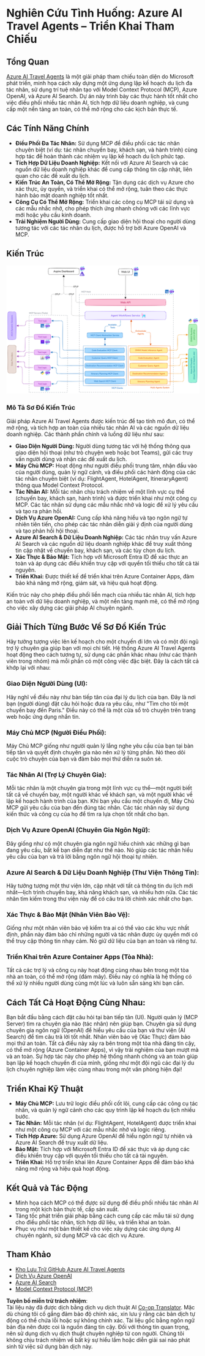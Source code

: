 <!--
CO_OP_TRANSLATOR_METADATA:
{
  "original_hash": "b6b1bc868efed4cf02c52f8deada559d",
  "translation_date": "2025-05-17T17:31:36+00:00",
  "source_file": "09-CaseStudy/Readme.md",
  "language_code": "vi"
}
-->
# Nghiên Cứu Tình Huống: Azure AI Travel Agents – Triển Khai Tham Chiếu

## Tổng Quan

[Azure AI Travel Agents](https://github.com/Azure-Samples/azure-ai-travel-agents) là một giải pháp tham chiếu toàn diện do Microsoft phát triển, minh họa cách xây dựng một ứng dụng lập kế hoạch du lịch đa tác nhân, sử dụng trí tuệ nhân tạo với Model Context Protocol (MCP), Azure OpenAI, và Azure AI Search. Dự án này trình bày các thực hành tốt nhất cho việc điều phối nhiều tác nhân AI, tích hợp dữ liệu doanh nghiệp, và cung cấp một nền tảng an toàn, có thể mở rộng cho các kịch bản thực tế.

## Các Tính Năng Chính
- **Điều Phối Đa Tác Nhân:** Sử dụng MCP để điều phối các tác nhân chuyên biệt (ví dụ: tác nhân chuyến bay, khách sạn, và hành trình) cùng hợp tác để hoàn thành các nhiệm vụ lập kế hoạch du lịch phức tạp.
- **Tích Hợp Dữ Liệu Doanh Nghiệp:** Kết nối với Azure AI Search và các nguồn dữ liệu doanh nghiệp khác để cung cấp thông tin cập nhật, liên quan cho các đề xuất du lịch.
- **Kiến Trúc An Toàn, Có Thể Mở Rộng:** Tận dụng các dịch vụ Azure cho xác thực, ủy quyền, và triển khai có thể mở rộng, tuân theo các thực hành bảo mật doanh nghiệp tốt nhất.
- **Công Cụ Có Thể Mở Rộng:** Triển khai các công cụ MCP tái sử dụng và các mẫu nhắc nhở, cho phép thích ứng nhanh chóng với các lĩnh vực mới hoặc yêu cầu kinh doanh.
- **Trải Nghiệm Người Dùng:** Cung cấp giao diện hội thoại cho người dùng tương tác với các tác nhân du lịch, được hỗ trợ bởi Azure OpenAI và MCP.

## Kiến Trúc
![Kiến Trúc](https://github.com/Azure-Samples/azure-ai-travel-agents/blob/main/docs/ai-travel-agents-architecture-diagram.png)

### Mô Tả Sơ Đồ Kiến Trúc

Giải pháp Azure AI Travel Agents được kiến trúc để tạo tính mô đun, có thể mở rộng, và tích hợp an toàn của nhiều tác nhân AI và các nguồn dữ liệu doanh nghiệp. Các thành phần chính và luồng dữ liệu như sau:

- **Giao Diện Người Dùng:** Người dùng tương tác với hệ thống thông qua giao diện hội thoại (như trò chuyện web hoặc bot Teams), gửi các truy vấn người dùng và nhận các đề xuất du lịch.
- **Máy Chủ MCP:** Hoạt động như người điều phối trung tâm, nhận đầu vào của người dùng, quản lý ngữ cảnh, và điều phối các hành động của các tác nhân chuyên biệt (ví dụ: FlightAgent, HotelAgent, ItineraryAgent) thông qua Model Context Protocol.
- **Tác Nhân AI:** Mỗi tác nhân chịu trách nhiệm về một lĩnh vực cụ thể (chuyến bay, khách sạn, hành trình) và được triển khai như một công cụ MCP. Các tác nhân sử dụng các mẫu nhắc nhở và logic để xử lý yêu cầu và tạo ra phản hồi.
- **Dịch Vụ Azure OpenAI:** Cung cấp khả năng hiểu và tạo ngôn ngữ tự nhiên tiên tiến, cho phép các tác nhân diễn giải ý định của người dùng và tạo phản hồi hội thoại.
- **Azure AI Search & Dữ Liệu Doanh Nghiệp:** Các tác nhân truy vấn Azure AI Search và các nguồn dữ liệu doanh nghiệp khác để truy xuất thông tin cập nhật về chuyến bay, khách sạn, và các tùy chọn du lịch.
- **Xác Thực & Bảo Mật:** Tích hợp với Microsoft Entra ID để xác thực an toàn và áp dụng các điều khiển truy cập với quyền tối thiểu cho tất cả tài nguyên.
- **Triển Khai:** Được thiết kế để triển khai trên Azure Container Apps, đảm bảo khả năng mở rộng, giám sát, và hiệu quả hoạt động.

Kiến trúc này cho phép điều phối liền mạch của nhiều tác nhân AI, tích hợp an toàn với dữ liệu doanh nghiệp, và một nền tảng mạnh mẽ, có thể mở rộng cho việc xây dựng các giải pháp AI chuyên ngành.

## Giải Thích Từng Bước Về Sơ Đồ Kiến Trúc
Hãy tưởng tượng việc lên kế hoạch cho một chuyến đi lớn và có một đội ngũ trợ lý chuyên gia giúp bạn với mọi chi tiết. Hệ thống Azure AI Travel Agents hoạt động theo cách tương tự, sử dụng các phần khác nhau (như các thành viên trong nhóm) mà mỗi phần có một công việc đặc biệt. Đây là cách tất cả khớp lại với nhau:

### Giao Diện Người Dùng (UI):
Hãy nghĩ về điều này như bàn tiếp tân của đại lý du lịch của bạn. Đây là nơi bạn (người dùng) đặt câu hỏi hoặc đưa ra yêu cầu, như "Tìm cho tôi một chuyến bay đến Paris." Điều này có thể là một cửa sổ trò chuyện trên trang web hoặc ứng dụng nhắn tin.

### Máy Chủ MCP (Người Điều Phối):
Máy Chủ MCP giống như người quản lý lắng nghe yêu cầu của bạn tại bàn tiếp tân và quyết định chuyên gia nào nên xử lý từng phần. Nó theo dõi cuộc trò chuyện của bạn và đảm bảo mọi thứ diễn ra suôn sẻ.

### Tác Nhân AI (Trợ Lý Chuyên Gia):
Mỗi tác nhân là một chuyên gia trong một lĩnh vực cụ thể—một người biết tất cả về chuyến bay, một người khác về khách sạn, và một người khác về lập kế hoạch hành trình của bạn. Khi bạn yêu cầu một chuyến đi, Máy Chủ MCP gửi yêu cầu của bạn đến đúng tác nhân. Các tác nhân này sử dụng kiến thức và công cụ của họ để tìm ra lựa chọn tốt nhất cho bạn.

### Dịch Vụ Azure OpenAI (Chuyên Gia Ngôn Ngữ):
Đây giống như có một chuyên gia ngôn ngữ hiểu chính xác những gì bạn đang yêu cầu, bất kể bạn diễn đạt như thế nào. Nó giúp các tác nhân hiểu yêu cầu của bạn và trả lời bằng ngôn ngữ hội thoại tự nhiên.

### Azure AI Search & Dữ Liệu Doanh Nghiệp (Thư Viện Thông Tin):
Hãy tưởng tượng một thư viện lớn, cập nhật với tất cả thông tin du lịch mới nhất—lịch trình chuyến bay, khả năng khách sạn, và nhiều hơn nữa. Các tác nhân tìm kiếm trong thư viện này để có câu trả lời chính xác nhất cho bạn.

### Xác Thực & Bảo Mật (Nhân Viên Bảo Vệ):
Giống như một nhân viên bảo vệ kiểm tra ai có thể vào các khu vực nhất định, phần này đảm bảo chỉ những người và tác nhân được ủy quyền mới có thể truy cập thông tin nhạy cảm. Nó giữ dữ liệu của bạn an toàn và riêng tư.

### Triển Khai trên Azure Container Apps (Tòa Nhà):
Tất cả các trợ lý và công cụ này hoạt động cùng nhau bên trong một tòa nhà an toàn, có thể mở rộng (đám mây). Điều này có nghĩa là hệ thống có thể xử lý nhiều người dùng cùng một lúc và luôn sẵn sàng khi bạn cần.

## Cách Tất Cả Hoạt Động Cùng Nhau:

Bạn bắt đầu bằng cách đặt câu hỏi tại bàn tiếp tân (UI).
Người quản lý (MCP Server) tìm ra chuyên gia nào (tác nhân) nên giúp bạn.
Chuyên gia sử dụng chuyên gia ngôn ngữ (OpenAI) để hiểu yêu cầu của bạn và thư viện (AI Search) để tìm câu trả lời tốt nhất.
Nhân viên bảo vệ (Xác Thực) đảm bảo mọi thứ an toàn.
Tất cả điều này xảy ra bên trong một tòa nhà đáng tin cậy, có thể mở rộng (Azure Container Apps), vì vậy trải nghiệm của bạn mượt mà và an toàn.
Sự hợp tác này cho phép hệ thống nhanh chóng và an toàn giúp bạn lập kế hoạch chuyến đi của mình, giống như một đội ngũ các đại lý du lịch chuyên nghiệp làm việc cùng nhau trong một văn phòng hiện đại!

## Triển Khai Kỹ Thuật
- **Máy Chủ MCP:** Lưu trữ logic điều phối cốt lõi, cung cấp các công cụ tác nhân, và quản lý ngữ cảnh cho các quy trình lập kế hoạch du lịch nhiều bước.
- **Tác Nhân:** Mỗi tác nhân (ví dụ: FlightAgent, HotelAgent) được triển khai như một công cụ MCP với các mẫu nhắc nhở và logic riêng.
- **Tích Hợp Azure:** Sử dụng Azure OpenAI để hiểu ngôn ngữ tự nhiên và Azure AI Search để truy xuất dữ liệu.
- **Bảo Mật:** Tích hợp với Microsoft Entra ID để xác thực và áp dụng các điều khiển truy cập với quyền tối thiểu cho tất cả tài nguyên.
- **Triển Khai:** Hỗ trợ triển khai lên Azure Container Apps để đảm bảo khả năng mở rộng và hiệu quả hoạt động.

## Kết Quả và Tác Động
- Minh họa cách MCP có thể được sử dụng để điều phối nhiều tác nhân AI trong một kịch bản thực tế, cấp sản xuất.
- Tăng tốc phát triển giải pháp bằng cách cung cấp các mẫu tái sử dụng cho điều phối tác nhân, tích hợp dữ liệu, và triển khai an toàn.
- Phục vụ như một bản thiết kế cho việc xây dựng các ứng dụng AI chuyên ngành, sử dụng MCP và các dịch vụ Azure.

## Tham Khảo
- [Kho Lưu Trữ GitHub Azure AI Travel Agents](https://github.com/Azure-Samples/azure-ai-travel-agents)
- [Dịch Vụ Azure OpenAI](https://azure.microsoft.com/en-us/products/ai-services/openai-service/)
- [Azure AI Search](https://azure.microsoft.com/en-us/products/ai-services/ai-search/)
- [Model Context Protocol (MCP)](https://modelcontextprotocol.io/)

**Tuyên bố miễn trừ trách nhiệm**:  
Tài liệu này đã được dịch bằng dịch vụ dịch thuật AI [Co-op Translator](https://github.com/Azure/co-op-translator). Mặc dù chúng tôi cố gắng đảm bảo độ chính xác, xin lưu ý rằng các bản dịch tự động có thể chứa lỗi hoặc sự không chính xác. Tài liệu gốc bằng ngôn ngữ bản địa nên được coi là nguồn đáng tin cậy. Đối với thông tin quan trọng, nên sử dụng dịch vụ dịch thuật chuyên nghiệp từ con người. Chúng tôi không chịu trách nhiệm về bất kỳ sự hiểu lầm hoặc diễn giải sai nào phát sinh từ việc sử dụng bản dịch này.